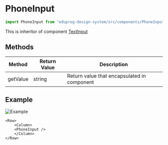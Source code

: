 # PhoneInput

```js
import PhoneInput from "eduprog-design-system/src/components/PhoneInput";
```

This is inheritor of component [TextInput](TextInput.md)

## Methods

| Method   | Return Value | Description                                 |
| -------- | ------------ | ------------------------------------------- |
| getValue | string       | Return value that encapsulated in component |

## Example

![Example](https://i.imgur.com/JSxa67f.png)

```vue
<Row>
    <Column>
    <PhoneInput />
    </Column>
</Row>
```
